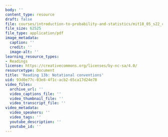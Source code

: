 ```yaml
---
body: ''
content_type: resource
draft: false
file: courses/introduction-to-probability-and-statistics/mit18_05_s22_class13-prep-b.pdf
file_size: 62525
file_type: application/pdf
image_metadata:
  caption: ''
  credit: ''
  image-alt: ''
learning_resource_types:
- Readings
license: https://creativecommons.org/licenses/by-nc-sa/4.0/
resourcetype: Document
title: 'Reading 13b: Notational conventions'
uid: 93d0e77c-03e8-4f1c-acb2-65ca17d24e78
video_files:
  archive_url: ''
  video_captions_file: ''
  video_thumbnail_file: ''
  video_transcript_file: ''
video_metadata:
  video_speakers: ''
  video_tags: ''
  youtube_description: ''
  youtube_id: ''
---
```

